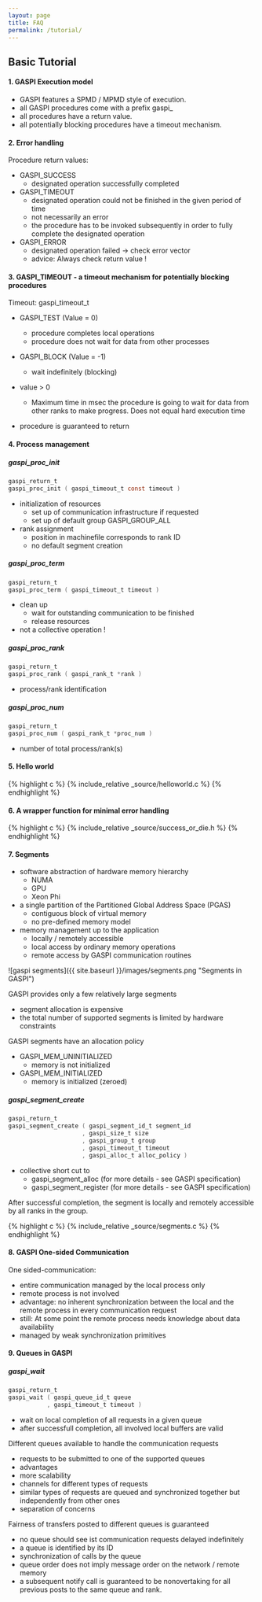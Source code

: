 ```yaml
---
layout: page
title: FAQ
permalink: /tutorial/
---
```


## Basic Tutorial

#### 1. GASPI Execution model

* GASPI features a SPMD / MPMD style of execution. 
* all GASPI procedures come with a prefix gaspi\_ 
* all procedures have a return value.
* all potentially blocking procedures have a timeout mechanism.

#### 2. Error handling

Procedure return values:  

- GASPI\_SUCCESS
  - designated operation successfully completed
- GASPI\_TIMEOUT
  - designated operation could not be finished in the given period of time
  - not necessarily an error
  - the procedure has to be invoked subsequently in order to fully complete the designated operation
- GASPI\_ERROR
  - designated operation failed -> check error vector
  - advice: Always check return value !

#### 3. GASPI\_TIMEOUT - a timeout mechanism for potentially blocking procedures  

Timeout: gaspi\_timeout\_t  

- GASPI\_TEST (Value  = 0)
  - procedure completes local operations
  - procedure does not wait for data from other processes
- GASPI\_BLOCK (Value = -1)
  - wait indefinitely (blocking)
- value > 0
  - Maximum time in msec the procedure is going to wait for data from other ranks to make progress. Does not equal hard execution time

- procedure is guaranteed to return

#### 4. Process management

##### gaspi\_proc\_init

```c
gaspi_return_t
gaspi_proc_init ( gaspi_timeout_t const timeout )
```

- initialization of resources
  - set up of communication infrastructure if requested
  - set up of default group GASPI\_GROUP\_ALL
- rank assignment
  - position in machinefile corresponds to rank ID
  - no default segment creation

##### gaspi\_proc\_term

```c
gaspi_return_t
gaspi_proc_term ( gaspi_timeout_t timeout )
```

- clean up
  - wait for outstanding communication to be finished
  - release resources
- not a collective operation !

##### gaspi_proc_rank

```c
gaspi_return_t
gaspi_proc_rank ( gaspi_rank_t *rank )
```

- process/rank identification

##### gaspi_proc_num

```c
gaspi_return_t
gaspi_proc_num ( gaspi_rank_t *proc_num )
```

- number of total process/rank(s)

#### 5. Hello world

{% highlight c %}
{% include_relative _source/helloworld.c %}
{% endhighlight %}

#### 6. A wrapper function for minimal error handling

{% highlight c %}
{% include_relative _source/success_or_die.h %}
{% endhighlight %}

#### 7. Segments

- software abstraction of hardware memory hierarchy
  - NUMA
  - GPU
  - Xeon Phi
- a single partition of the Partitioned Global Address Space (PGAS)
  - contiguous block of virtual memory
  - no pre-defined memory model
- memory management up to the application
  - locally / remotely accessible
  - local access by ordinary memory operations
  - remote access by GASPI communication routines

![gaspi segments]({{ site.baseurl }}/images/segments.png "Segments in GASPI")

GASPI provides only a few relatively large segments

- segment allocation is expensive
- the total number of supported segments is limited by hardware constraints

GASPI segments have an allocation policy

- GASPI\_MEM\_UNINITIALIZED
  - memory is not initialized
- GASPI\_MEM\_INITIALIZED
  - memory is initialized (zeroed)

##### gaspi\_segment\_create

```c
gaspi_return_t
gaspi_segment_create ( gaspi_segment_id_t segment_id
                     , gaspi_size_t size
                     , gaspi_group_t group
                     , gaspi_timeout_t timeout
                     , gaspi_alloc_t alloc_policy )
```

- collective short cut to
  - gaspi\_segment\_alloc (for more details - see GASPI specification)
  - gaspi\_segment\_register (for more details - see GASPI specification)

After successful completion, the segment is locally and remotely accessible by all ranks in the group.

{% highlight c %}
{% include_relative _source/segments.c %}
{% endhighlight %}


#### 8. GASPI One-sided Communication


One sided-communication:

- entire communication managed by the local process only
- remote process is not involved
- advantage: no inherent synchronization between the local and the remote process in every communication request
- still: At some point the remote process needs knowledge about data availability
- managed by weak synchronization primitives

#### 9. Queues in GASPI

##### gaspi\_wait

```c
gaspi_return_t
gaspi_wait ( gaspi_queue_id_t queue
           , gaspi_timeout_t timeout )
```

- wait on local completion of all requests in a given queue
- after successfull completion, all involved local buffers are valid

Different queues available to handle the communication requests
- requests to be submitted to one of the supported queues
- advantages
- more scalability
- channels for different types of requests
- similar types of requests are queued and synchronized together but independently from other ones
- separation of concerns

Fairness of transfers posted to different queues is guaranteed

- no queue should see ist communication requests delayed indefinitely
- a queue is identified by its ID
- synchronization of calls by the queue
- queue order does not imply message order on the network / remote memory
- a subsequent notify call is guaranteed to be nonovertaking for all previous posts to the same queue and rank.


